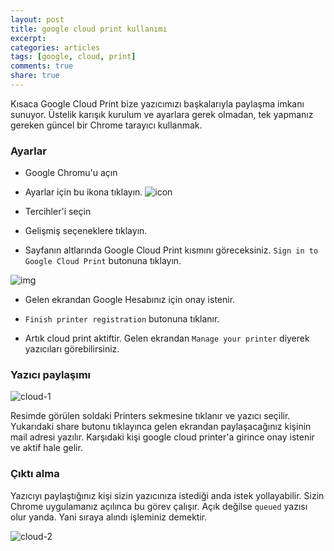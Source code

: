```yaml
---
layout: post
title: google cloud print kullanımı
excerpt:
categories: articles
tags: [google, cloud, print]
comments: true
share: true
---
```


Kısaca Google Cloud Print bize yazıcımızı başkalarıyla paylaşma imkanı sunuyor.
Üstelik karışık kurulum ve ayarlara gerek olmadan, tek yapmanız gereken güncel
bir Chrome tarayıcı kullanmak.

### Ayarlar

- Google Chromu'u açın

- Ayarlar için bu ikona tıklayın. ![icon](http://www.google.com/help/hc/images/chrome_toolsmenu.gif)

- Tercihler'i seçin

- Gelişmiş seçeneklere tıklayın.

- Sayfanın altlarında Google Cloud Print kısmını göreceksiniz. `Sign in to
  Google Cloud Print` butonuna tıklayın.

![img](http://www.google.com/help/hc/images/cloudprint_1686197_sign_in_en.png)

- Gelen ekrandan Google Hesabınız için onay istenir.

- `Finish printer registration` butonuna tıklanır.

- Artık cloud print aktiftir. Gelen ekrandan `Manage your printer` diyerek
  yazıcıları görebilirsiniz.

### Yazıcı paylaşımı

![cloud-1](http://ecylmz.com/file/cloud-1.png)

Resimde görülen soldaki Printers sekmesine tıklanır ve yazıcı seçilir.
Yukarıdaki share butonu tıklayınca gelen ekrandan paylaşacağınız kişinin mail
adresi yazılır. Karşıdaki kişi google cloud printer'a girince onay istenir ve
aktif hale gelir.

### Çıktı alma

Yazıcıyı paylaştığınız kişi sizin yazıcınıza istediği anda istek yollayabilir.
Sizin Chrome uygulamanız açılınca bu görev çalışır. Açık değilse `queued` yazısı
olur yanda. Yani sıraya alındı işleminiz demektir.

![cloud-2](http://ecylmz.com/file/cloud-2.png)
